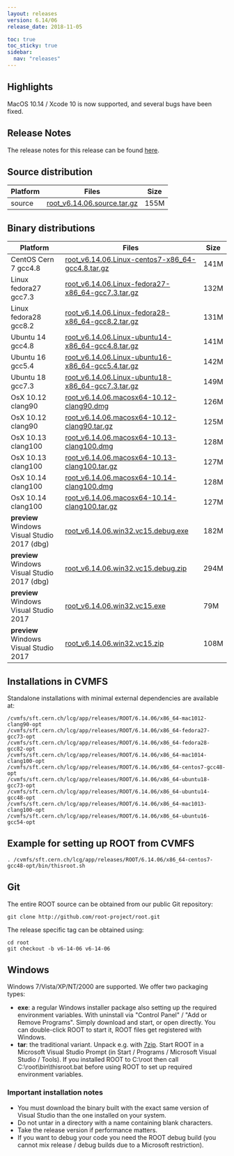 ```yaml
---
layout: releases
version: 6.14/06
release_date: 2018-11-05

toc: true
toc_sticky: true
sidebar:
  nav: "releases"
---
```



## Highlights

MacOS 10.14 / Xcode 10 is now supported, and several bugs have been fixed.

## Release Notes

The release notes for this release can be found [here](https://root.cern.ch/doc/v614/release-notes.html#release-6.1406).

## Source distribution

| Platform       | Files | Size |
|-----------|-------|-----|
| source | [root_v6.14.06.source.tar.gz](https://root.cern.ch/download/root_v6.14.06.source.tar.gz) | 155M |


## Binary distributions

| Platform       | Files | Size |
|-----------|-------|-----|
| CentOS Cern 7 gcc4.8 | [root_v6.14.06.Linux-centos7-x86_64-gcc4.8.tar.gz](https://root.cern.ch/download/root_v6.14.06.Linux-centos7-x86_64-gcc4.8.tar.gz) | 141M |
| Linux fedora27 gcc7.3 | [root_v6.14.06.Linux-fedora27-x86_64-gcc7.3.tar.gz](https://root.cern.ch/download/root_v6.14.06.Linux-fedora27-x86_64-gcc7.3.tar.gz) | 132M |
| Linux fedora28 gcc8.2 | [root_v6.14.06.Linux-fedora28-x86_64-gcc8.2.tar.gz](https://root.cern.ch/download/root_v6.14.06.Linux-fedora28-x86_64-gcc8.2.tar.gz) | 131M |
| Ubuntu 14 gcc4.8 | [root_v6.14.06.Linux-ubuntu14-x86_64-gcc4.8.tar.gz](https://root.cern.ch/download/root_v6.14.06.Linux-ubuntu14-x86_64-gcc4.8.tar.gz) | 141M |
| Ubuntu 16 gcc5.4 | [root_v6.14.06.Linux-ubuntu16-x86_64-gcc5.4.tar.gz](https://root.cern.ch/download/root_v6.14.06.Linux-ubuntu16-x86_64-gcc5.4.tar.gz) | 142M |
| Ubuntu 18 gcc7.3 | [root_v6.14.06.Linux-ubuntu18-x86_64-gcc7.3.tar.gz](https://root.cern.ch/download/root_v6.14.06.Linux-ubuntu18-x86_64-gcc7.3.tar.gz) | 149M |
| OsX 10.12 clang90 | [root_v6.14.06.macosx64-10.12-clang90.dmg](https://root.cern.ch/download/root_v6.14.06.macosx64-10.12-clang90.dmg) | 126M |
| OsX 10.12 clang90 | [root_v6.14.06.macosx64-10.12-clang90.tar.gz](https://root.cern.ch/download/root_v6.14.06.macosx64-10.12-clang90.tar.gz) | 125M |
| OsX 10.13 clang100 | [root_v6.14.06.macosx64-10.13-clang100.dmg](https://root.cern.ch/download/root_v6.14.06.macosx64-10.13-clang100.dmg) | 128M |
| OsX 10.13 clang100 | [root_v6.14.06.macosx64-10.13-clang100.tar.gz](https://root.cern.ch/download/root_v6.14.06.macosx64-10.13-clang100.tar.gz) | 127M |
| OsX 10.14 clang100 | [root_v6.14.06.macosx64-10.14-clang100.dmg](https://root.cern.ch/download/root_v6.14.06.macosx64-10.14-clang100.dmg) | 128M |
| OsX 10.14 clang100 | [root_v6.14.06.macosx64-10.14-clang100.tar.gz](https://root.cern.ch/download/root_v6.14.06.macosx64-10.14-clang100.tar.gz) | 127M |
| **preview** Windows Visual Studio 2017 (dbg) | [root_v6.14.06.win32.vc15.debug.exe](https://root.cern.ch/download/root_v6.14.06.win32.vc15.debug.exe) | 182M |
| **preview** Windows Visual Studio 2017 (dbg) | [root_v6.14.06.win32.vc15.debug.zip](https://root.cern.ch/download/root_v6.14.06.win32.vc15.debug.zip) | 294M |
| **preview** Windows Visual Studio 2017 | [root_v6.14.06.win32.vc15.exe](https://root.cern.ch/download/root_v6.14.06.win32.vc15.exe) |  79M |
| **preview** Windows Visual Studio 2017 | [root_v6.14.06.win32.vc15.zip](https://root.cern.ch/download/root_v6.14.06.win32.vc15.zip) | 108M |



## Installations in CVMFS
Standalone installations with minimal external dependencies are available at:
~~~
/cvmfs/sft.cern.ch/lcg/app/releases/ROOT/6.14.06/x86_64-mac1012-clang90-opt
/cvmfs/sft.cern.ch/lcg/app/releases/ROOT/6.14.06/x86_64-fedora27-gcc73-opt
/cvmfs/sft.cern.ch/lcg/app/releases/ROOT/6.14.06/x86_64-fedora28-gcc82-opt
/cvmfs/sft.cern.ch/lcg/app/releases/ROOT/6.14.06/x86_64-mac1014-clang100-opt
/cvmfs/sft.cern.ch/lcg/app/releases/ROOT/6.14.06/x86_64-centos7-gcc48-opt
/cvmfs/sft.cern.ch/lcg/app/releases/ROOT/6.14.06/x86_64-ubuntu18-gcc73-opt
/cvmfs/sft.cern.ch/lcg/app/releases/ROOT/6.14.06/x86_64-ubuntu14-gcc48-opt
/cvmfs/sft.cern.ch/lcg/app/releases/ROOT/6.14.06/x86_64-mac1013-clang100-opt
/cvmfs/sft.cern.ch/lcg/app/releases/ROOT/6.14.06/x86_64-ubuntu16-gcc54-opt
~~~


## Example for setting up ROOT from CVMFS
~~~
. /cvmfs/sft.cern.ch/lcg/app/releases/ROOT/6.14.06/x86_64-centos7-gcc48-opt/bin/thisroot.sh
~~~

## Git
The entire ROOT source can be obtained from our public Git repository:

~~~
git clone http://github.com/root-project/root.git
~~~
The release specific tag can be obtained using:
~~~
cd root
git checkout -b v6-14-06 v6-14-06
~~~


## Windows
Windows 7/Vista/XP/NT/2000 are supported. We offer two packaging types:

 * **exe**: a regular Windows installer package also setting up the required environment variables. With uninstall via "Control Panel" / "Add or Remove Programs". Simply download and start, or open directly. You can double-click ROOT to start it, ROOT files get registered with Windows.
 * **tar**: the traditional variant. Unpack e.g. with [7zip](https://www.7-zip.org). Start ROOT in a Microsoft Visual Studio Prompt (in Start / Programs / Microsoft Visual Studio / Tools). If you installed ROOT to C:\root then call C:\root\bin\thisroot.bat before using ROOT to set up required environment variables.

### Important installation notes
 * You must download the binary built with the exact same version of Visual Studio than the one installed on your system.
 * Do not untar in a directory with a name containing blank characters.
 * Take the release version if performance matters.
 * If you want to debug your code you need the ROOT debug build (you cannot mix release / debug builds due to a Microsoft restriction).


